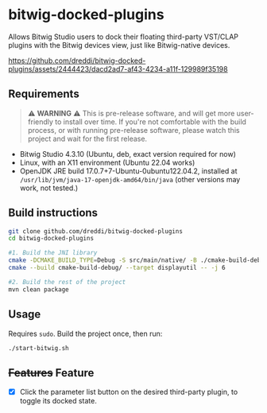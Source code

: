 # bitwig-docked-plugins

Allows Bitwig Studio users to dock their floating third-party VST/CLAP plugins with the Bitwig devices view, just like Bitwig-native devices.

https://github.com/dreddi/bitwig-docked-plugins/assets/2444423/dacd2ad7-af43-4234-a11f-129989f35198



## Requirements
> ⚠️ **WARNING** ⚠️ This is pre-release software, and will get more user-friendly to install over time. If you're not comfortable with the build process, or with running pre-release software, please watch this project and wait for the first release.

- Bitwig Studio 4.3.10 (Ubuntu, deb, exact version required for now)
- Linux, with an X11 environment (Ubuntu 22.04 works)
- OpenJDK JRE build 17.0.7+7-Ubuntu-0ubuntu122.04.2, installed at `/usr/lib/jvm/java-17-openjdk-amd64/bin/java` (other versions may work, not tested.)

## Build instructions

```bash
git clone github.com/dreddi/bitwig-docked-plugins
cd bitwig-docked-plugins

#1. Build the JNI library
cmake -DCMAKE_BUILD_TYPE=Debug -S src/main/native/ -B ./cmake-build-debug
cmake --build cmake-build-debug/ --target displayutil -- -j 6

#2. Build the rest of the project
mvn clean package
```

## Usage

Requires `sudo`. Build the project once, then run:
```bash
./start-bitwig.sh
```

## ~~Features~~ Feature

- [x] Click the parameter list button on the desired third-party plugin, to toggle its docked state.

